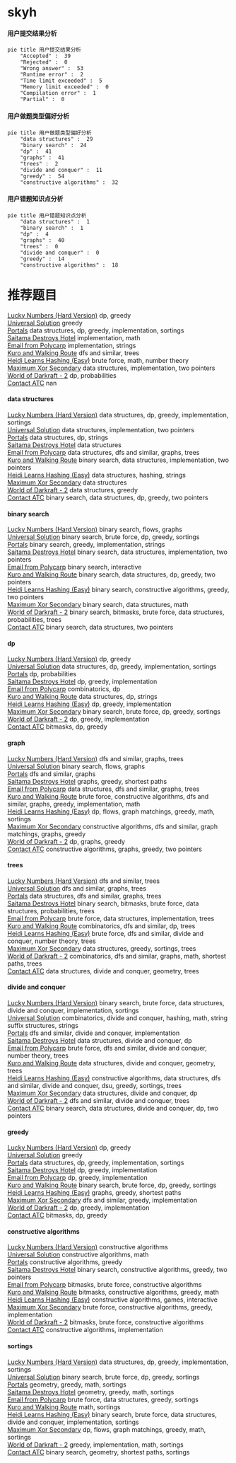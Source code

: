 # skyh
<!-- tabs:start -->
#### **用户提交结果分析**

```mermaid
pie title 用户提交结果分析
    "Accepted" :  39
    "Rejected" :  0
    "Wrong answer" :  53
    "Runtime error" :  2
    "Time limit exceeded" :  5
    "Memory limit exceeded" :  0
    "Compilation error" :  1
    "Partial" :  0
```
#### **用户做题类型偏好分析**

```mermaid
pie title 用户做题类型偏好分析
    "data structures" :  29
    "binary search" :  24
    "dp" :  41
    "graphs" :  41
    "trees" :  2
    "divide and conquer" :  11
    "greedy" :  54
    "constructive algorithms" :  32
```
#### **用户错题知识点分析**

```mermaid
pie title 用户错题知识点分析
    "data structures" :  1
    "binary search" :  1
    "dp" :  4
    "graphs" :  40
    "trees" :  0
    "divide and conquer" :  0
    "greedy" :  14
    "constructive algorithms" :  18
```
<!-- tabs:end -->
# 推荐题目
[Lucky Numbers (Hard Version)](http://codeforces.com/problemset/problem/1428/G2)		dp,
                        greedy		  
[Universal Solution](http://codeforces.com/problemset/problem/1380/B)		greedy		  
[Portals](http://codeforces.com/problemset/problem/1271/D)		data structures,
                        dp,
                        greedy,
                        implementation,
                        sortings		  
[Saitama Destroys Hotel](http://codeforces.com/problemset/problem/608/A)		implementation,
                        math		  
[Email from Polycarp](http://codeforces.com/problemset/problem/1185/B)		implementation,
                        strings		  
[Kuro and Walking Route](http://codeforces.com/problemset/problem/979/C)		dfs and similar,
                        trees		  
[Heidi Learns Hashing (Easy)](http://codeforces.com/problemset/problem/1184/A1)		brute force,
                        math,
                        number theory		  
[Maximum Xor Secondary](http://codeforces.com/problemset/problem/280/B)		data structures,
                        implementation,
                        two pointers		  
[World of Darkraft - 2](http://codeforces.com/problemset/problem/464/D)		dp,
                        probabilities		  
[Contact ATC](http://codeforces.com/problemset/problem/924/D)		nan		  
<!-- tabs:start -->
#### **data structures**
[Lucky Numbers (Hard Version)](http://codeforces.com/problemset/problem/1271/D)		data structures,
                        dp,
                        greedy,
                        implementation,
                        sortings		  
[Universal Solution](http://codeforces.com/problemset/problem/280/B)		data structures,
                        implementation,
                        two pointers		  
[Portals](http://codeforces.com/problemset/problem/900/E)		data structures,
                        dp,
                        strings		  
[Saitama Destroys Hotel](http://codeforces.com/problemset/problem/475/F)		data structures		  
[Email from Polycarp](http://codeforces.com/problemset/problem/343/D)		data structures,
                        dfs and similar,
                        graphs,
                        trees		  
[Kuro and Walking Route](http://codeforces.com/problemset/problem/1416/A)		binary search,
                        data structures,
                        implementation,
                        two pointers		  
[Heidi Learns Hashing (Easy)](https://codeforces.com/contest/1321/problem/F)		data structures,
                        hashing,
                        strings		  
[Maximum Xor Secondary](http://codeforces.com/problemset/problem/1234/D)		data structures		  
[World of Darkraft - 2](http://codeforces.com/problemset/problem/671/E)		data structures,
                        greedy		  
[Contact ATC](http://codeforces.com/problemset/problem/1492/C)		binary search,
                        data structures,
                        dp,
                        greedy,
                        two pointers		  
#### **binary search**
[Lucky Numbers (Hard Version)](http://codeforces.com/problemset/problem/1178/H)		binary search,
                        flows,
                        graphs		  
[Universal Solution](http://codeforces.com/problemset/problem/830/A)		binary search,
                        brute force,
                        dp,
                        greedy,
                        sortings		  
[Portals](http://codeforces.com/problemset/problem/777/D)		binary search,
                        greedy,
                        implementation,
                        strings		  
[Saitama Destroys Hotel](http://codeforces.com/problemset/problem/1416/A)		binary search,
                        data structures,
                        implementation,
                        two pointers		  
[Email from Polycarp](http://codeforces.com/problemset/problem/809/B)		binary search,
                        interactive		  
[Kuro and Walking Route](http://codeforces.com/problemset/problem/1492/C)		binary search,
                        data structures,
                        dp,
                        greedy,
                        two pointers		  
[Heidi Learns Hashing (Easy)](http://codeforces.com/problemset/problem/1463/D)		binary search,
                        constructive algorithms,
                        greedy,
                        two pointers		  
[Maximum Xor Secondary](http://codeforces.com/problemset/problem/1490/G)		binary search,
                        data structures,
                        math		  
[World of Darkraft - 2](http://codeforces.com/problemset/problem/1479/D)		binary search,
                        bitmasks,
                        brute force,
                        data structures,
                        probabilities,
                        trees		  
[Contact ATC](http://codeforces.com/problemset/problem/1436/E)		binary search,
                        data structures,
                        two pointers		  
#### **dp**
[Lucky Numbers (Hard Version)](http://codeforces.com/problemset/problem/1428/G2)		dp,
                        greedy		  
[Universal Solution](http://codeforces.com/problemset/problem/1271/D)		data structures,
                        dp,
                        greedy,
                        implementation,
                        sortings		  
[Portals](http://codeforces.com/problemset/problem/464/D)		dp,
                        probabilities		  
[Saitama Destroys Hotel](http://codeforces.com/problemset/problem/1396/C)		dp,
                        greedy,
                        implementation		  
[Email from Polycarp](http://codeforces.com/problemset/problem/296/B)		combinatorics,
                        dp		  
[Kuro and Walking Route](http://codeforces.com/problemset/problem/900/E)		data structures,
                        dp,
                        strings		  
[Heidi Learns Hashing (Easy)](http://codeforces.com/problemset/problem/858/C)		dp,
                        greedy,
                        implementation		  
[Maximum Xor Secondary](http://codeforces.com/problemset/problem/830/A)		binary search,
                        brute force,
                        dp,
                        greedy,
                        sortings		  
[World of Darkraft - 2](http://codeforces.com/problemset/problem/762/D)		dp,
                        greedy,
                        implementation		  
[Contact ATC](http://codeforces.com/problemset/problem/913/C)		bitmasks,
                        dp,
                        greedy		  
#### **graph**
[Lucky Numbers (Hard Version)](http://codeforces.com/problemset/problem/575/B)		dfs and similar,
                        graphs,
                        trees		  
[Universal Solution](http://codeforces.com/problemset/problem/1178/H)		binary search,
                        flows,
                        graphs		  
[Portals](https://codeforces.com/contest/745/problem/C)		dfs and similar,
                        graphs		  
[Saitama Destroys Hotel](http://codeforces.com/problemset/problem/449/B)		graphs,
                        greedy,
                        shortest paths		  
[Email from Polycarp](http://codeforces.com/problemset/problem/343/D)		data structures,
                        dfs and similar,
                        graphs,
                        trees		  
[Kuro and Walking Route](http://codeforces.com/problemset/problem/1487/C)		brute force,
                        constructive algorithms,
                        dfs and similar,
                        graphs,
                        greedy,
                        implementation,
                        math		  
[Heidi Learns Hashing (Easy)](http://codeforces.com/problemset/problem/1437/C)		dp,
                        flows,
                        graph matchings,
                        greedy,
                        math,
                        sortings		  
[Maximum Xor Secondary](http://codeforces.com/problemset/problem/1470/D)		constructive algorithms,
                        dfs and similar,
                        graph matchings,
                        graphs,
                        greedy		  
[World of Darkraft - 2](http://codeforces.com/problemset/problem/1476/C)		dp,
                        graphs,
                        greedy		  
[Contact ATC](http://codeforces.com/problemset/problem/1304/D)		constructive algorithms,
                        graphs,
                        greedy,
                        two pointers		  
#### **trees**
[Lucky Numbers (Hard Version)](http://codeforces.com/problemset/problem/979/C)		dfs and similar,
                        trees		  
[Universal Solution](http://codeforces.com/problemset/problem/575/B)		dfs and similar,
                        graphs,
                        trees		  
[Portals](http://codeforces.com/problemset/problem/343/D)		data structures,
                        dfs and similar,
                        graphs,
                        trees		  
[Saitama Destroys Hotel](http://codeforces.com/problemset/problem/1479/D)		binary search,
                        bitmasks,
                        brute force,
                        data structures,
                        probabilities,
                        trees		  
[Email from Polycarp](http://codeforces.com/problemset/problem/1511/C)		brute force,
                        data structures,
                        implementation,
                        trees		  
[Kuro and Walking Route](http://codeforces.com/problemset/problem/1499/F)		combinatorics,
                        dfs and similar,
                        dp,
                        trees		  
[Heidi Learns Hashing (Easy)](http://codeforces.com/problemset/problem/1491/E)		brute force,
                        dfs and similar,
                        divide and conquer,
                        number theory,
                        trees		  
[Maximum Xor Secondary](http://codeforces.com/problemset/problem/1466/D)		data structures,
                        greedy,
                        sortings,
                        trees		  
[World of Darkraft - 2](http://codeforces.com/problemset/problem/1495/D)		combinatorics,
                        dfs and similar,
                        graphs,
                        math,
                        shortest paths,
                        trees		  
[Contact ATC](http://codeforces.com/problemset/problem/1303/G)		data structures,
                        divide and conquer,
                        geometry,
                        trees		  
#### **divide and conquer**
[Lucky Numbers (Hard Version)](http://codeforces.com/problemset/problem/1461/D)		binary search,
                        brute force,
                        data structures,
                        divide and conquer,
                        implementation,
                        sortings		  
[Universal Solution](http://codeforces.com/problemset/problem/1466/G)		combinatorics,
                        divide and conquer,
                        hashing,
                        math,
                        string suffix structures,
                        strings		  
[Portals](http://codeforces.com/problemset/problem/1490/D)		dfs and similar,
                        divide and conquer,
                        implementation		  
[Saitama Destroys Hotel](https://codeforces.com/contest/1483/problem/C)		data structures,
                        divide and conquer,
                        dp		  
[Email from Polycarp](http://codeforces.com/problemset/problem/1491/E)		brute force,
                        dfs and similar,
                        divide and conquer,
                        number theory,
                        trees		  
[Kuro and Walking Route](http://codeforces.com/problemset/problem/1303/G)		data structures,
                        divide and conquer,
                        geometry,
                        trees		  
[Heidi Learns Hashing (Easy)](http://codeforces.com/problemset/problem/1494/D)		constructive algorithms,
                        data structures,
                        dfs and similar,
                        divide and conquer,
                        dsu,
                        greedy,
                        sortings,
                        trees		  
[Maximum Xor Secondary](http://codeforces.com/problemset/problem/1482/E)		data structures,
                        divide and conquer,
                        dp		  
[World of Darkraft - 2](http://codeforces.com/problemset/problem/566/C)		dfs and similar,
                        divide and conquer,
                        trees		  
[Contact ATC](http://codeforces.com/problemset/problem/1428/F)		binary search,
                        data structures,
                        divide and conquer,
                        dp,
                        two pointers		  
#### **greedy**
[Lucky Numbers (Hard Version)](http://codeforces.com/problemset/problem/1428/G2)		dp,
                        greedy		  
[Universal Solution](http://codeforces.com/problemset/problem/1380/B)		greedy		  
[Portals](http://codeforces.com/problemset/problem/1271/D)		data structures,
                        dp,
                        greedy,
                        implementation,
                        sortings		  
[Saitama Destroys Hotel](http://codeforces.com/problemset/problem/1396/C)		dp,
                        greedy,
                        implementation		  
[Email from Polycarp](http://codeforces.com/problemset/problem/858/C)		dp,
                        greedy,
                        implementation		  
[Kuro and Walking Route](http://codeforces.com/problemset/problem/830/A)		binary search,
                        brute force,
                        dp,
                        greedy,
                        sortings		  
[Heidi Learns Hashing (Easy)](http://codeforces.com/problemset/problem/449/B)		graphs,
                        greedy,
                        shortest paths		  
[Maximum Xor Secondary](http://codeforces.com/problemset/problem/526/B)		dfs and similar,
                        greedy,
                        implementation		  
[World of Darkraft - 2](http://codeforces.com/problemset/problem/762/D)		dp,
                        greedy,
                        implementation		  
[Contact ATC](http://codeforces.com/problemset/problem/913/C)		bitmasks,
                        dp,
                        greedy		  
#### **constructive algorithms**
[Lucky Numbers (Hard Version)](http://codeforces.com/problemset/problem/1028/E)		constructive algorithms		  
[Universal Solution](http://codeforces.com/problemset/problem/1443/A)		constructive algorithms,
                        math		  
[Portals](http://codeforces.com/problemset/problem/1493/A)		constructive algorithms,
                        greedy		  
[Saitama Destroys Hotel](http://codeforces.com/problemset/problem/1463/D)		binary search,
                        constructive algorithms,
                        greedy,
                        two pointers		  
[Email from Polycarp](https://codeforces.com/contest/1456/problem/B)		bitmasks,
                        brute force,
                        constructive algorithms		  
[Kuro and Walking Route](http://codeforces.com/problemset/problem/1492/D)		bitmasks,
                        constructive algorithms,
                        greedy,
                        math		  
[Heidi Learns Hashing (Easy)](https://codeforces.com/contest/1504/problem/D)		constructive algorithms,
                        games,
                        interactive		  
[Maximum Xor Secondary](https://codeforces.com/contest/1483/problem/A)		brute force,
                        constructive algorithms,
                        greedy,
                        implementation		  
[World of Darkraft - 2](https://codeforces.com/contest/1457/problem/D)		bitmasks,
                        brute force,
                        constructive algorithms		  
[Contact ATC](http://codeforces.com/problemset/problem/1513/A)		constructive algorithms,
                        implementation		  
#### **sortings**
[Lucky Numbers (Hard Version)](http://codeforces.com/problemset/problem/1271/D)		data structures,
                        dp,
                        greedy,
                        implementation,
                        sortings		  
[Universal Solution](http://codeforces.com/problemset/problem/830/A)		binary search,
                        brute force,
                        dp,
                        greedy,
                        sortings		  
[Portals](https://codeforces.com/contest/1496/problem/C)		geometry,
                        greedy,
                        math,
                        sortings		  
[Saitama Destroys Hotel](http://codeforces.com/problemset/problem/1495/A)		geometry,
                        greedy,
                        math,
                        sortings		  
[Email from Polycarp](http://codeforces.com/problemset/problem/1497/A)		brute force,
                        data structures,
                        greedy,
                        sortings		  
[Kuro and Walking Route](http://codeforces.com/problemset/problem/1427/A)		math,
                        sortings		  
[Heidi Learns Hashing (Easy)](http://codeforces.com/problemset/problem/1461/D)		binary search,
                        brute force,
                        data structures,
                        divide and conquer,
                        implementation,
                        sortings		  
[Maximum Xor Secondary](http://codeforces.com/problemset/problem/1437/C)		dp,
                        flows,
                        graph matchings,
                        greedy,
                        math,
                        sortings		  
[World of Darkraft - 2](http://codeforces.com/problemset/problem/1473/A)		greedy,
                        implementation,
                        math,
                        sortings		  
[Contact ATC](http://codeforces.com/problemset/problem/1486/B)		binary search,
                        geometry,
                        shortest paths,
                        sortings		  
<!-- tabs:end -->
